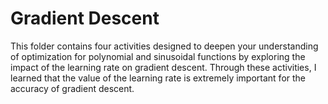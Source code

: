 # Gradient Descent

This folder contains four activities designed to deepen your understanding of optimization for polynomial and sinusoidal functions by exploring the impact of the learning rate on gradient descent. Through these activities, I learned that the value of the learning rate is extremely important for the accuracy of gradient descent.